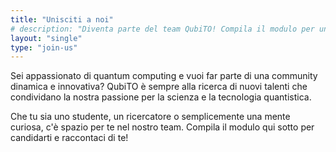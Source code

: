 ```yaml
---
title: "Unisciti a noi"
# description: "Diventa parte del team QubiTO! Compila il modulo per unirti alla nostra community di appassionati di quantum computing."
layout: "single"
type: "join-us"
---
```


Sei appassionato di quantum computing e vuoi far parte di una community dinamica e innovativa? QubiTO è sempre alla ricerca di nuovi talenti che condividano la nostra passione per la scienza e la tecnologia quantistica.

Che tu sia uno studente, un ricercatore o semplicemente una mente curiosa, c'è spazio per te nel nostro team. Compila il modulo qui sotto per candidarti e raccontaci di te!
